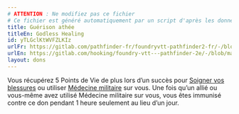```yaml
---
# ATTENTION : Ne modifiez pas ce fichier
# Ce fichier est généré automatiquement par un script d'après les données du module Foundry VTT officiel et de sa traduction
title: Guérison athée
titleEn: Godless Healing
id: yTLGclKtWVFZLKIz
urlFr: https://gitlab.com/pathfinder-fr/foundryvtt-pathfinder2-fr/-/blob/master/data/feats/yTLGclKtWVFZLKIz.htm
urlEn: https://gitlab.com/hooking/foundry-vtt---pathfinder-2e/-/blob/master/packs/data/feats.db/godless-healing.json
layout: dons
---
```

Vous récupérez 5 Points de Vie de plus lors d’un succès pour [Soigner vos blessures](../actions/soigner-les-blessures.html) ou utiliser [Médecine militaire](médecine-militaire.html) sur vous. Une fois qu’un allié ou vous-même avez utilisé Médecine militaire sur vous, vous êtes immunisé contre ce don pendant 1 heure seulement au lieu d’un jour.

